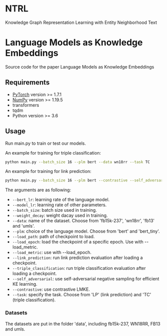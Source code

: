 # NTRL
Knowledge Graph Representation Learning with Entity Neighborhood Text
# Language Models as Knowledge Embeddings

Source code for the paper Language Models as Knowledge Embeddings

## Requirements

- [PyTorch](http://pytorch.org/) version >= 1.7.1
- [NumPy](http://numpy.org/) version >= 1.19.5
- transformers
- tqdm
- Python version >= 3.6

## Usage

Run main.py to train or test our models. 

An example for training for triple classification:

```bash
python main.py --batch_size 16 --plm bert --data wn18rr --task TC
```

An example for training for link prediction:

```bash
python main.py --batch_size 16 --plm bert --contrastive --self_adversarial --data wn18rr --task LP 
```

The arguments are as following:
* `--bert_lr`: learning rate of the language model.
* `--model_lr`: learning rate of other parameters.
* `--batch_size`: batch size used in training.
* `--weight_decay`: weight dacay used in training.
* `--data`: name of the dataset. Choose from 'fb15k-237', 'wn18rr', 'fb13' and 'umls'.
* `--plm`: choice of the language model. Choose from 'bert' and 'bert_tiny'.
* `--load_path`: path of checkpoint to load.
* `--load_epoch`: load the checkpoint of a specific epoch. Use with --load_metric.
* `--load_metric`: use with --load_epoch.
* `--link_prediction`: run link prediction evaluation after loading a checkpoint.
* `--triple_classification`: run triple classification evaluation after loading a checkpoint.
* `--self_adversarial`: use self-adversarial negative sampling for efficient KE learning.
* `--contrastive`: use contrastive LMKE.
* `--task`: specify the task. Choose from 'LP' (link prediction) and 'TC' (triple classification).


### Datasets

The datasets are put in the folder 'data', including fb15k-237, WN18RR, FB13 and umls.
